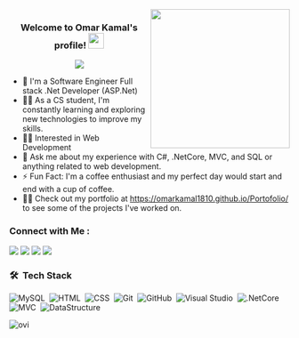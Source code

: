 
<img width="250" align="right" src="https://c.tenor.com/papK2E3wvMEAAAAd/fwow-ai.gif">

<h3 align="center">
  Welcome to Omar Kamal's profile!
  <img src="https://media.giphy.com/media/hvRJCLFzcasrR4ia7z/giphy.gif" width="28">
  
</h3>

<!-- Typing SVG by DenverCoder1 - https://github.com/DenverCoder1/readme-typing-svg -->
<p align="center">
  <a href="https://github.com/DenverCoder1/readme-typing-svg"><img src="https://readme-typing-svg.herokuapp.com/?lines=Full%20Stack%20web%20developer;Always%20learning%20new%20things&font=Fira%20Code&center=true&width=440&height=45&color=f75c7e&vCenter=true&size=22"></a>
  
</p> 

- 🏢 I'm a Software Engineer Full stack .Net Developer (ASP.Net)
- 👨‍💻 As a CS student, I'm constantly learning and exploring new technologies to improve my skills.
- 👨‍💻 Interested in Web Development 
- 💬 Ask me about my experience with C#, .NetCore, MVC, and SQL or anything related to web development.
- ⚡ Fun Fact: I'm a coffee enthusiast and my perfect day would start and end with a cup of coffee.
- 👨‍💻 Check out my portfolio at https://omarkamal1810.github.io/Portofolio/ to see some of the projects I've worked on.


### Connect with Me :

<a href="https://www.linkedin.com/in/omarkamal1810/" target="_blank"><img src="https://img.shields.io/badge/-Omar%20Kamal-0077B5?style=for-the-badge&logo=Linkedin&logoColor=white"/></a>
<a href="https://www.facebook.com/omar.kamal.750" target="_blank"><img src="https://img.shields.io/badge/-Omar%20Kamal-0077B5?style=for-the-badge&logo=Facebook&logoColor=white"/></a>
<a href="mailto:okamal96@gmail.com" target="_blank"><img src="https://img.shields.io/badge/-Omar%20Kamal-0077B5?style=for-the-badge&logo=Gmail&logoColor=red"/></a>
<a href="https://wa.me/201060632969" target="_blank"><img src="https://img.shields.io/badge/-Omar%20Kamal-0077B5?style=for-the-badge&logo=Whatsapp&logoColor=white"/></a>
### 🛠 &nbsp;Tech Stack
![MySQL](https://img.shields.io/badge/-MySQL-05122A?style=flat&logo=MySQL)&nbsp;
![HTML](https://img.shields.io/badge/-HTML-05122A?style=flat&logo=HTML5)&nbsp;
![CSS](https://img.shields.io/badge/-CSS-05122A?style=flat&logo=CSS3&logoColor=1572B6)&nbsp;
![Git](https://img.shields.io/badge/-Git-05122A?style=flat&logo=git)&nbsp;
![GitHub](https://img.shields.io/badge/-GitHub-05122A?style=flat&logo=github)&nbsp;
![Visual Studio](https://img.shields.io/badge/-Visual%20Studio-05122A?style=flat&logo=visual-studio&logoColor=007ACC)&nbsp;
![.NetCore](https://img.shields.io/badge/-.NetCore-05122A?style=flat&logo=.NetCore)&nbsp;
![MVC](https://img.shields.io/badge/-MVC-05122A?style=flat&logo=MVC)&nbsp;
![DataStructure](https://img.shields.io/badge/-DataStructure%20-05122A?style=flat&logo=DataStructure)&nbsp;

<img align="left" src="https://github-readme-stats.vercel.app/api/top-langs?username=omarkamal1810&show_icons=true&locale=en&layout=compact&theme=chartreuse-dark" alt="ovi" />
<br>








